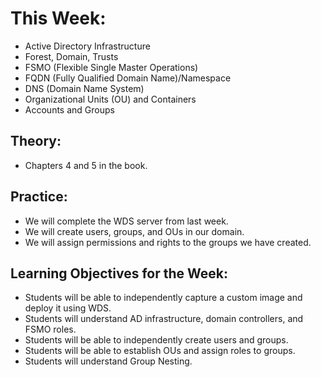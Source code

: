# This Week:
- Active Directory Infrastructure
- Forest, Domain, Trusts
- FSMO (Flexible Single Master Operations)
- FQDN (Fully Qualified Domain Name)/Namespace
- DNS (Domain Name System)
- Organizational Units (OU) and Containers
- Accounts and Groups

## Theory:
- Chapters 4 and 5 in the book.

## Practice:
- We will complete the WDS server from last week.
- We will create users, groups, and OUs in our domain.
- We will assign permissions and rights to the groups we have created.

## Learning Objectives for the Week:
- Students will be able to independently capture a custom image and deploy it using WDS.
- Students will understand AD infrastructure, domain controllers, and FSMO roles.
- Students will be able to independently create users and groups.
- Students will be able to establish OUs and assign roles to groups.
- Students will understand Group Nesting.